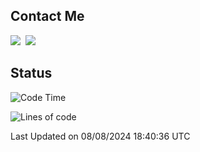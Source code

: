 ## Contact Me
<a href="https://instagram.com/_hongrok"><img src="https://img.shields.io/badge/Instagram-E4405F?style=for-the-badge&logo=Instagram&logoColor=white"/></a>&nbsp;
<img src="https://img.shields.io/badge/HongRok @hlog2e-5865F2?style=for-the-badge&logo=Discord&logoColor=white"/>&nbsp;

## Status

<!--START_SECTION:waka-->
![Code Time](http://img.shields.io/badge/Code%20Time-697%20hrs%2045%20mins-blue)

![Lines of code](https://img.shields.io/badge/From%20Hello%20World%20I%27ve%20Written-547.1%20thousand%20lines%20of%20code-blue)


 Last Updated on 08/08/2024 18:40:36 UTC
<!--END_SECTION:waka-->

